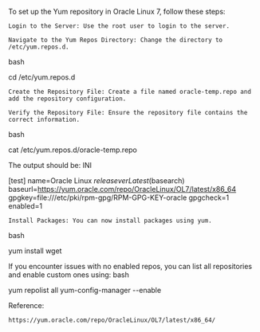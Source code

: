 To set up the Yum repository in Oracle Linux 7, follow these steps:

    Login to the Server: Use the root user to login to the server.

    Navigate to the Yum Repos Directory: Change the directory to /etc/yum.repos.d.

bash

cd /etc/yum.repos.d

    Create the Repository File: Create a file named oracle-temp.repo and add the repository configuration.

    Verify the Repository File: Ensure the repository file contains the correct information.

bash

cat /etc/yum.repos.d/oracle-temp.repo

The output should be:
INI

[test]
name=Oracle Linux $releasever Latest ($basearch)
baseurl=https://yum.oracle.com/repo/OracleLinux/OL7/latest/x86_64
gpgkey=file:///etc/pki/rpm-gpg/RPM-GPG-KEY-oracle
gpgcheck=1
enabled=1

    Install Packages: You can now install packages using yum.

bash

yum install wget

If you encounter issues with no enabled repos, you can list all repositories and enable custom ones using:
bash

yum repolist all
yum-config-manager --enable <repo>

Reference:

    https://yum.oracle.com/repo/OracleLinux/OL7/latest/x86_64/
